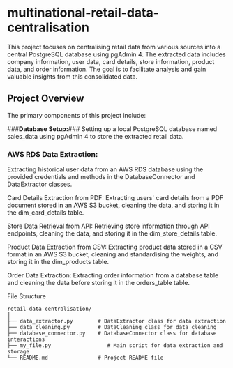 # multinational-retail-data-centralisation

This project focuses on centralising retail data from various sources into a central PostgreSQL database using pgAdmin 4. The extracted data includes company information, user data, card details, store information, product data, and order information. The goal is to facilitate analysis and gain valuable insights from this consolidated data.

## Project Overview
The primary components of this project include:

###<b>Database Setup:</b>### Setting up a local PostgreSQL database named sales_data using pgAdmin 4 to store the extracted retail data.

### AWS RDS Data Extraction: 
Extracting historical user data from an AWS RDS database using the provided credentials and methods in the DatabaseConnector and DataExtractor classes.

Card Details Extraction from PDF: Extracting users' card details from a PDF document stored in an AWS S3 bucket, cleaning the data, and storing it in the dim_card_details table.

Store Data Retrieval from API: Retrieving store information through API endpoints, cleaning the data, and storing it in the dim_store_details table.

Product Data Extraction from CSV: Extracting product data stored in a CSV format in an AWS S3 bucket, cleaning and standardising the weights, and storing it in the dim_products table.

Order Data Extraction: Extracting order information from a database table and cleaning the data before storing it in the orders_table table.


File Structure
```
retail-data-centralisation/
│
├── data_extractor.py        # DataExtractor class for data extraction
├── data_cleaning.py         # DataCleaning class for data cleaning
├── database_connector.py    # DatabaseConnector class for database interactions
├── my_file.py                  # Main script for data extraction and storage
└── README.md                # Project README file
```
